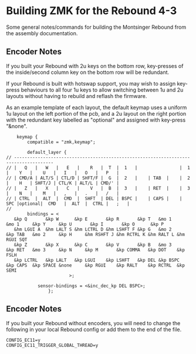 # Building ZMK for the Rebound 4-3

Some general notes/commands for building the Montsinger Rebound from the assembly documentation.

## Encoder Notes

If you built your Rebound with 2u keys on the bottom row, key-presses of the inside/second column key on the bottom row will be redundant.

If your Rebound is built with hotswap support, you may wish to assign key-press behaviours to all four 1u keys to allow switching between 1u and 2u layouts without having to rebuild and reflash the firmware.

As an example template of each layout, the default keymap uses a uniform 1u layout on the left portion of the pcb, and a 2u layout on the right portion with the redundant key labelled as "optional" and assigned with key-press "&none".

```
    keymap {
        compatible = "zmk,keymap";

        default_layer {
// -------------------------------------------------------------------------------------
// |   Q   |   W   |   E   |    R   |  T  |  1   |                |  1  |    Y   |    U   |   I   |   O   |   P   |
// | CMD/A | ALT/S | CTL/D | SHFT/F |  G  |  2   |    | TAB  |    |  2  |    H   | SHFT/J | CTL/K | ALT/L | CMD/' |
// |   Z   |   X   |   C   |    V   |  B  |  3   |    | RET  |    |  3  |    N   |    M   |   ,   |   .   |   /   |
// | CTRL  |  ALT  |  CMD  |  SHFT  | DEL | BSPC |    | CAPS |    | SPC |optional|  CMD   |  ALT  |  CTRL |   ;   |
//                         					  
		bindings = <
   &kp Q       &kp W      &kp E       &kp R       &kp T   &mo 1               &mo 1     &kp Y     &kp U       &kp I       &kp O      &kp P
   &hm LGUI A  &hm LALT S &hm LCTRL D &hm LSHFT F &kp G   &mo 2     &kp TAB   &mo 2     &kp H     &hm RSHFT J &hm RCTRL K &hm RALT L &hm RGUI SQT
   &kp Z       &kp X      &kp C       &kp V       &kp B   &mo 3     &kp RET   &mo 3     &kp N     &kp M       &kp COMMA   &kp DOT    &kp FSLH  
   &kp LCTRL   &kp LALT   &kp LGUI    &kp LSHFT   &kp DEL &kp BSPC  &kp CAPS  &kp SPACE &none     &kp RGUI    &kp RALT    &kp RCTRL  &kp SEMI                   
                        >;

			sensor-bindings = <&inc_dec_kp DEL BSPC>;
                };
```

## Encoder Notes

If you built your Rebound without encoders, you will need to change the following in your local Rebound config or add them to the end of the file.

```
CONFIG_EC11=y
CONFIG_EC11_TRIGGER_GLOBAL_THREAD=y
```

